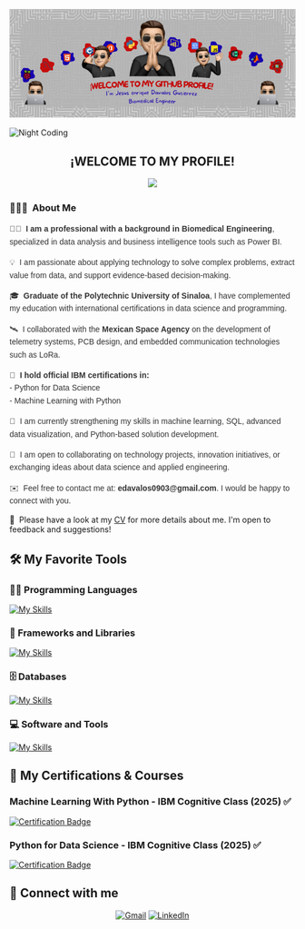 ![Enrique Davalos](https://raw.githubusercontent.com/EnriqueDavalos1949/EnriqueDavalos1949/refs/heads/main/Resources/Jes%C3%BAs%20Enrique%20D%C3%A1valos%20Guti%C3%A9rrez.png)

<img alt="Night Coding" src="./assets/Hand%20Wave.gif" width='40' align="center"/>
<h2 align="center">¡WELCOME TO MY PROFILE!</h2>
<p align="center">
  <a href="https://skillicons.dev">
    <img src="https://skillicons.dev/icons?i=github" />
  </a>
</p>
<!-- ## 👋 &nbsp;Hey there! I'm Enrique Dávalos -->

### 👨🏻‍💻 &nbsp;About Me

<div style="font-family: Arial, sans-serif; line-height: 1.6; color: #333;">
  <p>👨‍💻 &nbsp;<strong>I am a professional with a background in Biomedical Engineering</strong>, specialized in data analysis and business intelligence tools such as Power BI.</p>

  <p>💡 &nbsp;I am passionate about applying technology to solve complex problems, extract value from data, and support evidence-based decision-making.</p>

  <p>🎓 &nbsp;<strong>Graduate of the Polytechnic University of Sinaloa</strong>, I have complemented my education with international certifications in data science and programming.</p>

  <p>🛰️ &nbsp;I collaborated with the <strong>Mexican Space Agency</strong> on the development of telemetry systems, PCB design, and embedded communication technologies such as LoRa.</p>

  <p>📜 &nbsp;<strong>I hold official IBM certifications in:</strong><br>
  - Python for Data Science<br>
  - Machine Learning with Python</p>

  <p>🌱 &nbsp;I am currently strengthening my skills in machine learning, SQL, advanced data visualization, and Python-based solution development.</p>

  <p>💬 &nbsp;I am open to collaborating on technology projects, innovation initiatives, or exchanging ideas about data science and applied engineering.</p>

  <p>✉️ &nbsp;Feel free to contact me at: <strong>edavalos0903@gmail.com</strong>. I would be happy to connect with you.</p>
</div>


📄 &nbsp;Please have a look at my [CV](https://github.com/EnriqueDavalos1949/EnriqueDavalos1949/blob/main/Resources/CV%20Enrique%20D%C3%A1valos%20-%20EN.pdf) for more details about me. I'm open to feedback and suggestions!

## 🛠️ My Favorite Tools

### 👨‍💻 Programming Languages
[![My Skills](https://skillicons.dev/icons?i=python,c,javascript,html,php,r&perline=3)](https://skillicons.dev)

### 🧰 Frameworks and Libraries

[![My Skills](https://skillicons.dev/icons?i=sklearn,tensorflow,opencv,bootstrap)](https://skillicons.dev)

### 🗄️ Databases
[![My Skills](https://skillicons.dev/icons?i=mysql,sqlite)](https://skillicons.dev)
### 💻 Software and Tools
[![My Skills](https://skillicons.dev/icons?i=autocad,ubuntu,windows,git,grafana,raspberrypi,stackoverflow,vscode&perline=4)](https://skillicons.dev)
##  🤝 My Certifications & Courses
### 	Machine Learning With Python - IBM Cognitive Class (2025) ✅
<p align="left">
<a href="https://www.credly.com/badges/1a35705e-4991-4f6e-bf7f-0bd0a74c686a" target="_blank" style="margin-right: 15px;">
  	<img src="https://www.svgrepo.com/show/92178/certification-file.svg" 
	alt="Certification Badge" style="width: 50px; height: 50px;">
</a>
</p>

###     Python for Data Science - IBM Cognitive Class (2025) ✅ 

<p align="left">
<a href="https://www.credly.com/badges/b73ebcba-c3e2-4d0e-a8fa-e8891b509fcc" target="_blank" style="margin-right: 15px;">
  	<img src="https://www.svgrepo.com/show/92178/certification-file.svg" 
	alt="Certification Badge" style="width: 50px; height: 50px;">
</a>
</p>

## 🤝 Connect with me
<p align="center">
	<a href="mailto:edavalos0903gmail.com"><img img src="https://img.shields.io/badge/gmail-%23EA4335.svg?style=plastic&logo=gmail&logoColor=white" alt="Gmail"/></a>
	<a href="https://www.linkedin.com/in/jes%C3%BAs-enrique-d%C3%A1valos-guti%C3%A9rrez-bb5b7928b/"><img src="https://img.shields.io/badge/linkedin-%230A66C2.svg?style=plastic&logo=linkedin&logoColor=white" alt="LinkedIn"/></a>
</p>
